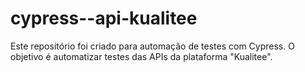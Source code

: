 # cypress--api-kualitee
Este repositório foi criado para automação de testes com Cypress.
O objetivo é automatizar testes das APIs da plataforma "Kualitee".
